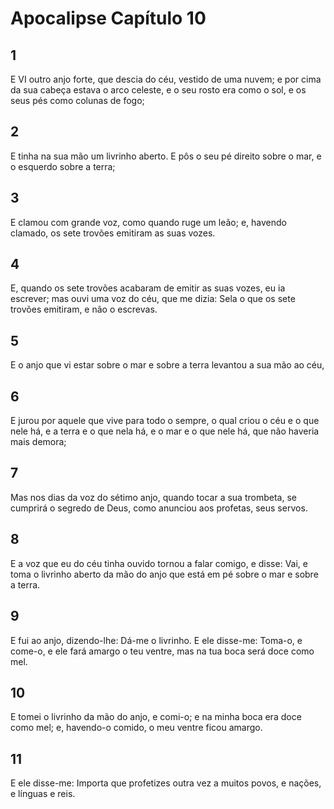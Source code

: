 # Apocalipse Capítulo 10

## 1
E VI outro anjo forte, que descia do céu, vestido de uma nuvem; e por cima da sua cabeça estava o arco celeste, e o seu rosto era como o sol, e os seus pés como colunas de fogo;

## 2
E tinha na sua mão um livrinho aberto. E pôs o seu pé direito sobre o mar, e o esquerdo sobre a terra;

## 3
E clamou com grande voz, como quando ruge um leão; e, havendo clamado, os sete trovões emitiram as suas vozes.

## 4
E, quando os sete trovões acabaram de emitir as suas vozes, eu ia escrever; mas ouvi uma voz do céu, que me dizia: Sela o que os sete trovões emitiram, e não o escrevas.

## 5
E o anjo que vi estar sobre o mar e sobre a terra levantou a sua mão ao céu,

## 6
E jurou por aquele que vive para todo o sempre, o qual criou o céu e o que nele há, e a terra e o que nela há, e o mar e o que nele há, que não haveria mais demora;

## 7
Mas nos dias da voz do sétimo anjo, quando tocar a sua trombeta, se cumprirá o segredo de Deus, como anunciou aos profetas, seus servos.

## 8
E a voz que eu do céu tinha ouvido tornou a falar comigo, e disse: Vai, e toma o livrinho aberto da mão do anjo que está em pé sobre o mar e sobre a terra.

## 9
E fui ao anjo, dizendo-lhe: Dá-me o livrinho. E ele disse-me: Toma-o, e come-o, e ele fará amargo o teu ventre, mas na tua boca será doce como mel.

## 10
E tomei o livrinho da mão do anjo, e comi-o; e na minha boca era doce como mel; e, havendo-o comido, o meu ventre ficou amargo.

## 11
E ele disse-me: Importa que profetizes outra vez a muitos povos, e nações, e línguas e reis.


